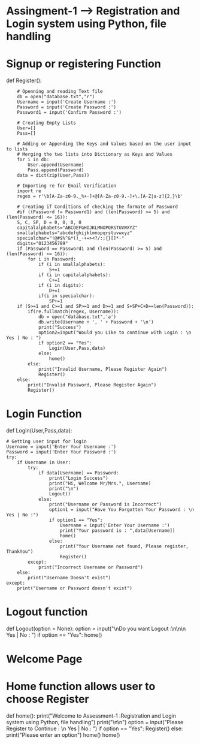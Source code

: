 # Assingment-1 --> Registration and Login system using Python, file handling
# Signup or registering Function
def Register():

        # Openning and reading Text file
        db = open("database.txt","r")
        Username = input('Create Username :')
        Password = input('Create Password :')
        Password1 = input('Confirm Password :')
        
        # Creating Empty Lists
        User=[]
        Pass=[]
        
        # Adding or Appending the Keys and Values based on the user input to lists
        # Merging the two lists into Dictionary as Keys and Values
        for i in db:
            User.append(Username)
            Pass.append(Password)
        data = dict(zip(User,Pass))
        
        # Importing re for Email Verification
        import re 
        regex = r'\b[A-Za-z0-9._%+-]+@[A-Za-z0-9.-]+\.[A-Z|a-z]{2,}\b'
        
        # Creating if Conditions of checking the formate of Password
        #if ((Password != Password1) and (len(Password) >= 5) and (len(Password) <= 16)):
        S, C, SP, D = 0, 0, 0, 0
        capitalalphabets="ABCDEFGHIJKLMNOPQRSTUVWXYZ"
        smallalphabets="abcdefghijklmnopqrstuvwxyz"
        specialchar="!@#$%^&*()_-+=><?/:;{}[]*-"
        digits="0123456789"
        if (Password == Password1 and (len(Password) >= 5) and (len(Password) <= 16)):
            for i in Password:
                if (i in smallalphabets):
                    S+=1
                if (i in capitalalphabets):
                    C+=1
                if (i in digits):
                    D+=1
                if(i in specialchar):
                    SP+=1
        if (S>=1 and C>=1 and SP>=1 and D>=1 and S+SP+C+D==len(Password)):
            if(re.fullmatch(regex, Username)):
                db = open("database.txt",'a')
                db.write(Username + ', ' + Password + '\n')
                print("Success")
                option2=input("Would you Like to continue with Login : \n Yes | No : ")
                if option2 == "Yes":
                    Login(User,Pass,data)
                else:
                    home()
            else:
                print("Invalid Username, Please Register Again")
                Register()
        else:
            print("Invalid Password, Please Register Again")
            Register()

# Login Function
def Login(User,Pass,data):
    
    # Getting user input for login
    Username = input('Enter Your Username :')
    Password = input('Enter Your Password :')        
    try:
        if Username in User:
            try:
                if data[Username] == Password:
                    print("Login Success")
                    print("Hi, Welcome Mr/Mrs.", Username)
                    print("\n")
                    Logout()              
                else:
                    print("Username or Password is Incorrect")
                    option1 = input("Have You Forgotten Your Password : \n Yes | No :")
                    if option1 == "Yes":
                        Username = input('Enter Your Username :') 
                        print("Your password is : ",data[Username])
                        home()
                    else:
                        print("Your Username not found, Please register, ThankYou")
                        Register()
            except:
                print("Incorrect Username or Password")
        else:
            print("Username Doesn't exist")
    except:
        print("Username or Password doesn't exist")

# Logout function
def Logout(option = None):
    option = input("\nDo you want Logout :\n\n\n Yes | No : ")
    if option == "Yes":
        home()
        
# Welcome Page
# Home function allows user to choose Register
def home():
    print("Welcome to Assessment-1 :Registration and Login system using Python, file handling")
    print("\n\n")
    option = input("Please Register to Continue : \n Yes | No : ")
    if option == "Yes":
        Register()
    else:
        print("Please enter an option")
        home()
home()

